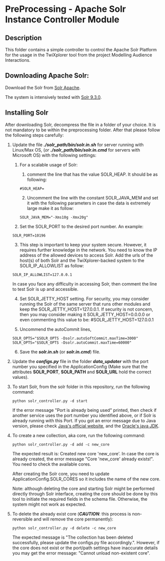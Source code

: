 # PreProcessing - Apache Solr Instance Controller Module

## Description

This folder contains a simple controller to control the Apache Solr Platform for the usage in the TwiXplorer
tool from the project Modelling Audience Interactions.

## Downloading Apache Solr:

Download the Solr from [Solr Apache](https://solr.apache.org/downloads.html).

The system is intensively tested with [Solr 9.3.0](https://archive.apache.org/dist/solr/solr/9.3.0/).

## Installing Solr

After downloading Solr, decompress the file in a folder of your choice. It is not mandatory to be within the
preprocessing folder. After that please follow the following steps carefully:

1. Update the file _**./solr_path/bin/solr.in.sh**_ for server running with Linux/Max OS, (_or_
   _**./solr_path/bin/solr.in.cmd**_ for servers with Microsoft OS) with the following settings:
    1. For a scalable usage of Solr:
        1. comment the line that has the value SOLR_HEAP. It should be as following:
       ```
       #SOLR_HEAP=
       ```
        2. Uncomment the line with the constant SOLR_JAVA_MEM and set it with the following parameters in case the data
           is extremely large make it as follow:
       ```
       SOLR_JAVA_MEM="-Xms10g -Xmx20g"
       ```

    2. Set the SOLR_PORT to the desired port number. An example:
   ```
   SOLR_PORT=10196
   ```
    3. This step is important to keep your system secure. However, it requires further knowledge in the network. You need to know the IP address of the allowed devices to access Solr. Add the urls of the host(s) of both Solr and the TwiXplorer-backed system  to the SOLR_IP_ALLOWLIST as follow:
   ```
   SOLR_IP_ALLOWLIST=127.0.0.1
   ```
   In case you face any difficulty in accessing Solr, then comment the line to test Solr is up and accessible.



    4. Set SOLR_JETTY_HOST setting. For security, you may consider running the Solr of the same server that runs other
       modules and keep the SOLR_JETTY_HOST=127.0.0.1. If security is not concern, then you may consider making it SOLR_JETTY_HOST=0.0.0.0 or even commenting this value to be:
       #SOLR_JETTY_HOST=127.0.0.1

    5. Uncommend the autoCommit lines, 
    ```
    SOLR_OPTS="$SOLR_OPTS -Dsolr.autoSoftCommit.maxTime=3000"
    SOLR_OPTS="$SOLR_OPTS -Dsolr.autoCommit.maxTime=60000" 
    ```

    6. Save the **_solr.in.sh_** (or **_solr.in.cmd_**) file.


2. Update the **_configs.py_** file in the folder **_data_updater_** with the port number you specified in the
   ApplicationConfig (Make sure that the attributes **SOLR_PORT**, **SOLR_PATH** and **SOLR_URL** hold the correct
   values).


3. To start Solr, from the solr folder in this repository, run the following command:
   ```
   python solr_controller.py -d start
   ```

   If the error message "Port is already being used" printed, then check if another service uses the port number you
   identified above, or if Solr is already running with this Port.
   If you got an error message due to Java version, please check [Java's official website](https://www.java.com/), and the [Oracle's java JDK](https://www.oracle.com/uk/java/technologies/downloads/#jdk23).


5. To create a new collection, aka core, run the following command:

   ```
   python solr_controller.py -d add -c new_core
   ```
   The expected result is: Created new core 'new_core'. In case the core is already created, the error
   message "Core 'new_core' already exists!". You need to check the available cores.

   After creating the Solr core, you need to update ApplicationConfig.SOLR_CORES so it includes the name of the new
   core.

   Note: although deleting the core and starting Solr might be performed directly through Solr interface, creating
   the core should be done by this tool to initiate the required fields in the schema file. Otherwise, the system might
   not work as expected.


6. To delete the already exist core (**_CAUTION_**: this process is non-reversible and will remove the core
   permanently):
   ```
   python solr_controller.py -d delete -c new_core
   ```
   The expected message is "The collection has been deleted successfully, please update the configs.py file
   accordingly.". However, if the core does not exist or the port/path settings have inaccurate details you may get the
   error message: "Cannot unload non-existent core".


